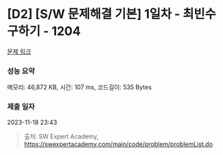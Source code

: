 # [D2] [S/W 문제해결 기본] 1일차 - 최빈수 구하기 - 1204 

[문제 링크](https://swexpertacademy.com/main/code/problem/problemDetail.do?contestProbId=AV13zo1KAAACFAYh) 

### 성능 요약

메모리: 46,872 KB, 시간: 107 ms, 코드길이: 535 Bytes

### 제출 일자

2023-11-18 23:43



> 출처: SW Expert Academy, https://swexpertacademy.com/main/code/problem/problemList.do